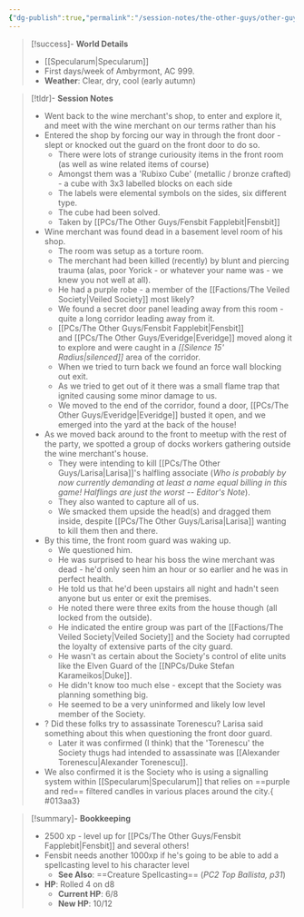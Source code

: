 ```yaml
---
{"dg-publish":true,"permalink":"/session-notes/the-other-guys/other-guys-03-26-2025/","noteIcon":""}
---
```


> [!success]- **World Details**
> - [[Specularum\|Specularum]]
> - First days/week of Ambyrmont, AC 999. 
> - **Weather**: Clear, dry, cool (early autumn)

> [!tldr]- **Session Notes**
> - Went back to the wine merchant's shop, to enter and explore it, and meet with the wine merchant on our terms rather than his
> - Entered the shop by forcing our way in through the front door - slept or knocked out the guard on the front door to do so.
> 	- There were lots of strange curiousity items in the front room (as well as wine related items of course)
> 	- Amongst them was a 'Rubixo Cube' (metallic / bronze crafted) - a cube with 3x3 labelled blocks on each side
> 	- The labels were elemental symbols on the sides, six different type.
> 	- The cube had been solved.
> 	- Taken by [[PCs/The Other Guys/Fensbit Fapplebit\|Fensbit]]
> - Wine merchant was found dead in a basement level room of his shop.
> 	- The room was setup as a torture room.
> 	- The merchant had been killed (recently) by blunt and piercing trauma (alas, poor Yorick - or whatever your name was - we knew you not well at all).
> 	- He had a purple robe - a member of the [[Factions/The Veiled Society\|Veiled Society]] most likely?
> 	- We found a secret door panel leading away from this room - quite a long corridor leading away from it.
> 	- [[PCs/The Other Guys/Fensbit Fapplebit\|Fensbit]] and [[PCs/The Other Guys/Everidge\|Everidge]] moved along it to explore and were caught in a *[[Silence 15' Radius\|silenced]]* area of the corridor.
> 	- When we tried to turn back we found an force wall blocking out exit.
> 	- As we tried to get out of it there was a small flame trap that ignited causing some minor damage to us.
> 	- We moved to the end of the corridor, found a door, [[PCs/The Other Guys/Everidge\|Everidge]] busted it open, and we emerged into the yard at the back of the house!
> - As we moved back around to the front to meetup with the rest of the party, we spotted a group of docks workers gathering outside the wine merchant's house.
> 	- They were intending to kill [[PCs/The Other Guys/Larisa\|Larisa]]'s halfling associate (*Who is probably by now currently demanding at least a name* *equal billing in this game! Halflings are just the worst -- Editor's Note*).
> 	- They also wanted to capture all of us.
> 	- We smacked them upside the head(s) and dragged them inside, despite [[PCs/The Other Guys/Larisa\|Larisa]] wanting to kill them then and there.
> - By this time, the front room guard was waking up.
> 	- We questioned him.
> 	- He was surprised to hear his boss the wine merchant was dead - he'd only seen him an hour or so earlier and he was in perfect health.
> 	- He told us that he'd been upstairs all night and hadn't seen anyone but us enter or exit the premises.
> 	- He noted there were three exits from the house though (all locked from the outside).
> 	- He indicated the entire group was part of the [[Factions/The Veiled Society\|Veiled Society]] and the Society had corrupted the loyalty of extensive parts of the city guard.
> 	- He wasn't as certain about the Society's control of elite units like the Elven Guard of the [[NPCs/Duke Stefan Karameikos\|Duke]].
> 	- He didn't know too much else - except that the Society was planning something big.
> 	- He seemed to be a very uninformed and likely low level member of the Society.
> - ? Did these folks try to assassinate Torenescu? Larisa said something about this when questioning the front door guard.
> 	- Later it was confirmed (I think) that the 'Torenescu' the Society thugs had intended to assassinate was [[Alexander Torenescu\|Alexander Torenescu]].
> - We also confirmed it is the Society who is using a signalling system within [[Specularum\|Specularum]] that relies on ==purple and red== filtered candles in various places around the city.{ #013aa3}


> [!summary]- **Bookkeeping**
> - 2500 xp - level up for [[PCs/The Other Guys/Fensbit Fapplebit\|Fensbit]] and several others!
> - Fensbit needs another 1000xp if he's going to be able to add a spellcasting level to his character level
> 	- **See Also**: ==Creature Spellcasting== (*PC2 Top Ballista, p31*)
> - **HP**: Rolled 4 on d8
> 	- **Current HP**: 6/8
> 	- **New HP**: 10/12


